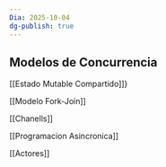 ```yaml
---
Dia: 2025-10-04
dg-publish: true
---
```

## Modelos de Concurrencia 

[[Estado Mutable Compartido]]}

[[Modelo Fork-Join]]

[[Chanells]]

[[Programacion Asincronica]]


[[Actores]]

